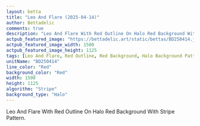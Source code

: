 ```yaml
---
layout: betta
title: "Leo And Flare (2025-04-14)"
author: Bettadelic
comments: true
description: "Leo And Flare With Red Outline On Halo Red Background With Stripe Pattern."
actpub_featured_image: "https://bettadelic.art/static/bettas/BD250414.jpg"
actpub_featured_image_width: 1500
actpub_featured_image_height: 1125
tags: [Leo And Flare, Red Outline, Red Background, Halo Background Pattern, Stripe Pattern, April 2025]
unitName: "BD250414"
line_color: "Red"
background_color: "Red"
width: 1500
height: 1125
algorithm: "Stripe"
background_type: "Halo"
---
```


Leo And Flare With Red Outline On Halo Red Background With Stripe Pattern.
